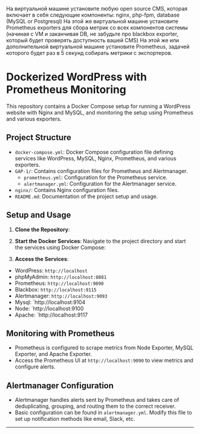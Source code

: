

На виртуальной машине установите любую open source CMS, которая включает в себя следующие компоненты: nginx, php-fpm, database (MySQL or Postgresql)
На этой же виртуальной машине установите Prometheus exporters для сбора метрик со всех компонентов системы (начиная с VM и заканчивая DB, не забудьте про blackbox exporter, который будет проверять доступность вашей CMS)
На этой же или дополнительной виртуальной машине установите Prometheus, задачей которого будет раз в 5 секунд собирать метрики с экспортеров.

# Dockerized WordPress with Prometheus Monitoring

This repository contains a Docker Compose setup for running a WordPress website with Nginx and MySQL, and monitoring the setup using Prometheus and various exporters.

## Project Structure

- `docker-compose.yml`: Docker Compose configuration file defining services like WordPress, MySQL, Nginx, Prometheus, and various exporters.
- `GAP-1/`: Contains configuration files for Prometheus and Alertmanager.
  - `prometheus.yml`: Configuration for the Prometheus service.
  - `alertmanager.yml`: Configuration for the Alertmanager service.
- `nginx/`: Contains Nginx configuration files.
- `README.md`: Documentation of the project setup and usage.

## Setup and Usage

1. **Clone the Repository**: 
2. **Start the Docker Services**: 
Navigate to the project directory and start the services using Docker Compose:


3. **Access the Services**:
- WordPress: `http://localhost`
- phpMyAdmin: `http://localhost:8081`
- Prometheus: `http://localhost:9090`
- Blackbox: `http://localhost:9115`
- Alertmanager: `http://localhost:9093`
- Mysql: `http://localhost:9104
- Node: `http://localhost:9100
- Apache: `http://localhost:9117

## Monitoring with Prometheus

- Prometheus is configured to scrape metrics from Node Exporter, MySQL Exporter, and Apache Exporter.
- Access the Prometheus UI at `http://localhost:9090` to view metrics and configure alerts.

## Alertmanager Configuration

- Alertmanager handles alerts sent by Prometheus and takes care of deduplicating, grouping, and routing them to the correct receiver.
- Basic configuration can be found in `alertmanager.yml`. Modify this file to set up notification methods like email, Slack, etc.

---


